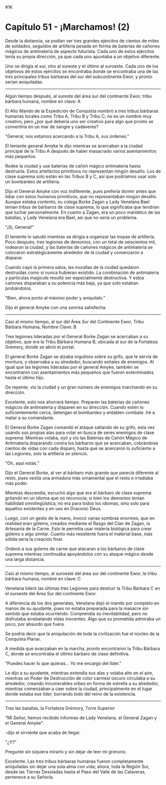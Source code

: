 
#1K 

# Capítulo 51 - ¡Marchamos! (2)


Desde la distancia, se podían ver tres grandes ejércitos de cientos de miles de soldados, seguidos de artillería pesada en forma de baterías de cañones mágicos de antimateria de aspecto futurista. Cada uno de estos ejércitos tenía su propia dirección, ya que cada uno apuntaba a un objetivo diferente.

Uno se dirigía al sur, otro al sureste y el último al suroeste. Cada uno de los objetivos de estos ejércitos se encontraba donde se encontraba una de las tres principales tribus bárbaras del sur del subcontinente Ewor, y pronto serían aniquiladas.

***

Algún tiempo después, al sureste del área sur del continente Ewor, tribu bárbara humana, nombre en clave: A

El Alto Mando de la Expedición de Conquista nombró a tres tribus bárbaras humanas locales como Tribu A, Tribu B y Tribu C; no es un nombre muy creativo, pero ¿por qué debería uno ser creativo para algo que pronto se convertiría en un mar de sangre y cadáveres?

"General, nos estamos acercando a la Tribu A, sus órdenes."

El teniente general Amyke le dijo mientras se acercaban a la ciudad principal de la Tribu A después de haber masacrado varios asentamientos más pequeños.

Rodee la ciudad y use baterías de cañón mágico antimateria hasta destruirla. Estos artefactos primitivos no representan ningún desafío. Los de clase suprema solo están en las Tribus B y C, así que podríamos usar solo un bombardeo de artillería.

Dijo el General Amyke con voz indiferente, pues prefería dormir antes que lidiar con estos humanos primitivos, que no representaban ningún desafío. Aunque estaba contento, su colega Borke Zagan y Lady Venelana Bael tenían tribus de bárbaros de clase suprema, lo que significaba que tendrían que luchar personalmente. En cuanto a Zagan, era un poco maniático de las batallas, y Lady Venelana era Bael, así que no sería un problema.

"¡Sí, General!"

El teniente lo saludó mientras se dirigía a organizar las tropas de artillería. Poco después, tres legiones de demonios, con un total de seiscientos mil, rodearon la ciudad, y las baterías de cañones mágicos de antimateria se colocaron estratégicamente alrededor de la ciudad y comenzaron a disparar.

Cuando cayó la primera salva, las murallas de la ciudad quedaron destruidas como si nunca hubieran existido. La combinación de antimateria y partículas magicule resultó ser especialmente destructiva. Y estos cañones disparaban a su potencia más baja, ya que solo estaban probándolos.

"Bien, ahora ponlo al máximo poder y aniquilalo."

Dijo el general Amyke con una sonrisa satisfecha.

***

Casi al mismo tiempo, al sur del Área Sur del Continente Ewor, Tribu Bárbara Humana, Nombre Clave: B

Tres legiones lideradas por el General Borke Zagan se acercaban a su objetivo, que era la Tribu Bárbara Humana B, ubicada al sur de la Fortaleza Gremory, donde se abrió el portal.

El general Borke Zagan se alzaba orgulloso sobre su grifo, que le servía de montura, y observaba a su alrededor, buscando señales de enemigos. Al igual que las legiones lideradas por el general Amyke, también se encontraron con asentamientos más pequeños que fueron exterminados hasta el último hijo.

De repente, vio la ciudad y un gran número de enemigos marchando en su dirección.

Excelente, esto nos ahorrará tiempo. Preparen las baterías de cañones mágicos de antimateria y disparen en su dirección. Cuando estén lo suficientemente cerca, detengan el bombardeo y entablen combate. Iré a matar a su comandante.

El General Borke Zagan comandó el ataque saltando de su grifo, esta vez usando sus propias alas para volar en busca de seres enemigos de clase suprema. Mientras volaba, oyó y vio las Baterías de Cañón Mágico de Antimateria disparando contra los bárbaros que se acercaban, cobrándose cientos de vidas con cada disparo, hasta que se acercaron lo suficiente a las Legiones; solo la artillería se silenció.

"Oh, aquí estás."

Dijo el General Borke, al ver al bárbaro más grande que parecía diferente al resto, pues vestía una armadura más ornamental que el resto e irradiaba más poder.

Mientras descendía, escuchó algo que era el bárbaro de clase suprema gritando en un idioma que no reconocía; si bien los demonios tenían habilidad omnilingüística, no era para todos los idiomas, sino solo para aquellos existentes y en uso en Draconic Deus.

Luego, con un gesto de la mano, invocó varias sombras enormes, que en realidad eran gólems, creados mediante el Rasgo del Clan de Zagan, la Artesanía de la Carne. Esto le permitía usar materia biológica para crear gólems o algo similar. Cuanto más resistente fuera el material base, más sólida sería la creación final.

Ordenó a sus golems de carne que atacaran a los bárbaros de clase suprema mientras continuaba apoyándolos con su ataque mágico desde una larga distancia.

***

Casi al mismo tiempo, al suroeste del área sur del continente Ewor, la tribu bárbara humana, nombre en clave: C

Venelana lideró las últimas tres Legiones para destruir la Tribu Bárbara C en el suroeste del Área Sur del continente Ewor.

A diferencia de los dos generales, Venelana dejó el mando por completo en manos de su ayudante, pues no estaba preparada para la masacre sin sentido que estaba ocurriendo. Comprendía su inevitabilidad, pero no disfrutaba arrebatando vidas inocentes. Algo que su prometida admiraba un poco, por absurdo que fuera.

Se podría decir que la aniquilación de toda la civilización fue el núcleo de la Conquista Planar.

A medida que avanzaban en la marcha, pronto encontraron la Tribu Bárbara C, donde se encontraba el último bárbaro de clase definitiva.

"Puedes hacer lo que quieras... Yo me encargo del líder."

Le dijo a su ayudante, mientras extendía sus alas y volaba alto en el aire, mientras un Poder de Destrucción de color carmesí oscuro circulaba a su alrededor, creando innumerables orbes en forma de estrella a su alrededor, mientras comenzaban a caer sobre la ciudad, principalmente en el lugar donde estaba ese líder, borrando todo del reino de la existencia.

***

Tras las batallas, la Fortaleza Gremory, Torre Superior

"Mi Señor, hemos recibido informes de Lady Venelana, el General Zagan y el General Amyke".

-dijo el sirviente que acaba de llegar.

"¿Y?"

Pregunté sin siquiera mirarlo y sin dejar de leer mi grimorio.

Excelente. Las tres tribus bárbaras humanas fueron completamente aniquiladas sin dejar una sola alma con vida; ahora, toda la Región Sur, desde las Tierras Desoladas hasta el Paso del Valle de las Calaveras, pertenece a su Señoría.
